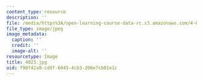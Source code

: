 ```yaml
---
content_type: resource
description: ''
file: /media/https%3A/open-learning-course-data-rc.s3.amazonaws.com/4-614-religious-architecture-and-islamic-cultures-fall-2002/f98f42a9cddf60454cb3206e7cb81e1c_4023.jpg
file_type: image/jpeg
image_metadata:
  caption: ''
  credit: ''
  image-alt: ''
resourcetype: Image
title: 4023.jpg
uid: f98f42a9-cddf-6045-4cb3-206e7cb81e1c
---
```

